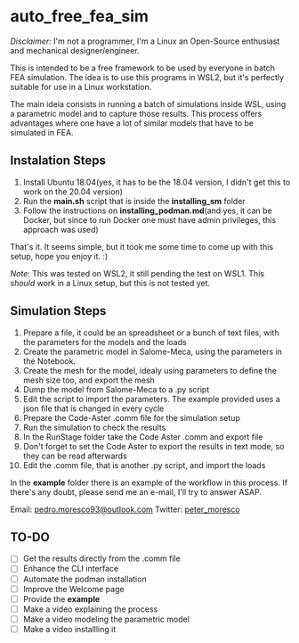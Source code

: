 # **auto_free_fea_sim**

*Disclaimer:* I'm not a programmer, I'm a Linux an Open-Source enthusiast and mechanical designer/engineer.

This is intended to be a free framework to be used by everyone in batch FEA simulation.
The idea is to use this programs in WSL2, but it's perfectly suitable for use in a Linux workstation.

The main ideia consists in running a batch of simulations inside WSL, using a parametric model and to capture those results.
This process offers advantages where one have a lot of similar models that have to be simulated in FEA.

## Instalation Steps

1. Install Ubuntu 18.04(yes, it has to be the 18.04 version, I didn't get this to work on the 20.04 version)
2. Run the **main.sh** script that is inside the **installing_sm** folder
3. Follow the instructions on **installing_podman.md**(and yes, it can be Docker, but since to run Docker one must have admin privileges, this approach was used)

That's it. It seems simple, but it took me some time to come up with this setup, hope you enjoy it. :)

*Note*: This was tested on WSL2, it still pending the test on WSL1. This *should* work in a Linux setup, but this is not tested yet.

## Simulation Steps

1. Prepare a file, it could be an spreadsheet or a bunch of text files, with the parameters for the models and the loads
2. Create the parametric model in Salome-Meca, using the parameters in the Notebook.
3. Create the mesh for the model, idealy using parameters to define the mesh size too, and export the mesh
4. Dump the model from Salome-Meca to a .py script
5. Edit the script to import the parameters. The example provided uses a json file that is changed in every cycle
6. Prepare the Code-Aster .comm file for the simulation setup
7. Run the simulation to check the results
8. In the RunStage folder take the Code Aster .comm and export file
9. Don't forget to set the Code Aster to export the results in text mode, so they can be read afterwards
8. Edit the .comm file, that is another .py script, and import the loads

In the **example** folder there is an example of the workflow in this process. If there's any doubt, please send me an e-mail, I'll try to answer ASAP.

Email: pedro.moresco93@outlook.com
Twitter: [peter_moresco](https://twitter.com/peter_moresco)

## TO-DO
- [ ] Get the results directly from the .comm file
- [ ] Enhance the CLI interface
- [ ] Automate the podman installation
- [ ] Improve the Welcome page
- [ ] Provide the **example**
- [ ] Make a video explaining the process
- [ ] Make a video modeling the parametric model
- [ ] Make a video installling it
